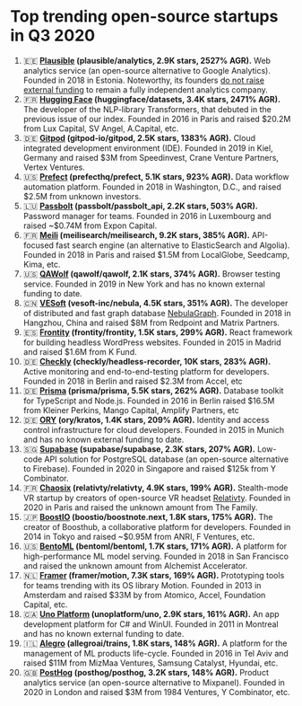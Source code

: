# Top trending open-source startups in Q3 2020

1. 🇪🇪 **[Plausible](https://plausible.io/) (plausible/analytics, 2.9K stars, 2527% AGR).** Web analytics service (an open-source alternative to Google Analytics). Founded in 2018 in Estonia. Noteworthy, its founders [do not raise external funding](https://plausible.io/about) to remain a fully independent analytics company.
2. 🇫🇷 **[Hugging Face](https://huggingface.co/) (huggingface/datasets, 3.4K stars, 2471% AGR).** The developer of the NLP-library Transformers, that debuted in the previous issue of our index. Founded in 2016 in Paris and raised $20.2M from Lux Capital, SV Angel, A.Capital, etc.
3. 🇩🇪 **[Gitpod](https://gitpod.io/) (gitpod-io/gitpod, 2.5K stars, 1383% AGR).** Cloud integrated development environment (IDE). Founded in 2019 in Kiel, Germany and raised $3M from Speedinvest, Crane Venture Partners, Vertex Ventures.
4. 🇺🇸 **[Prefect](https://www.prefect.io/) (prefecthq/prefect, 5.1K stars, 923% AGR).** Data workflow automation platform. Founded in 2018 in Washington, D.C., and raised $2.5M from unknown investors.
5. 🇱🇺 **[Passbolt](https://www.passbolt.com/) (passbolt/passbolt_api, 2.2K stars, 503% AGR).** Password manager for teams. Founded in 2016 in Luxembourg and raised ~$0.74M from Expon Capital.
6. 🇫🇷 **[Meili](https://meilisearch.com/) (meilisearch/meilisearch, 9.2K stars, 385% AGR).** API-focused fast search engine (an alternative to ElasticSearch and Algolia). Founded in 2018 in Paris and raised $1.5M from LocalGlobe, Seedcamp, Kima, etc.
7. 🇺🇸 **[QAWolf](https://www.qawolf.com/) (qawolf/qawolf, 2.1K stars, 374% AGR).** Browser testing service. Founded in 2019 in New York and has no known external funding to date.
8. 🇨🇳 **[VESoft](https://www.nebula-cloud.io/) (vesoft-inc/nebula, 4.5K stars, 351% AGR).** The developer of distributed and fast graph database [NebulaGraph](https://nebula-graph.io/). Founded in 2018 in Hangzhou, China and raised $8M from Redpoint and Matrix Partners.
9. 🇪🇸 **[Frontity](https://frontity.org/) (frontity/frontity, 1.5K stars, 299% AGR).** React framework for building headless WordPress websites. Founded in 2015 in Madrid and raised $1.6M from K Fund.
10. 🇩🇪 **[Checkly](https://www.checklyhq.com/) (checkly/headless-recorder, 10K stars, 283% AGR).** Active monitoring and end-to-end-testing platform for developers. Founded in 2018 in Berlin and raised $2.3M from Accel, etc
11. 🇩🇪 **[Prisma](https://www.prisma.io/) (prisma/prisma, 5.5K stars, 262% AGR).** Database toolkit for TypeScript and Node.js. Founded in 2016 in Berlin raised $16.5M from Kleiner Perkins, Mango Capital, Amplify Partners, etc
12. 🇩🇪 **[ORY](https://www.ory.sh/) (ory/kratos, 1.4K stars, 209% AGR).** Identity and access control infrastructure for cloud developers. Founded in 2015 in Munich and has no known external funding to date.
13. 🇸🇬 **[Supabase](https://supabase.io/) (supabase/supabase, 2.3K stars, 207% AGR).** Low-code API solution for PostgreSQL database (an open-source alternative to Firebase). Founded in 2020 in Singapore and raised $125k from Y Combinator.
14. 🇫🇷 **[Chaosix](https://www.chaosix.com/) (relativty/relativty, 4.9K stars, 199% AGR).** Stealth-mode VR startup by creators of open-source VR headset [Relativty](https://www.relativty.com/). Founded in 2020 in Paris and raised the unknown amount from The Family.
15. 🇯🇵 **[BoostIO](https://boostio.co/) (boostio/boostnote.next, 1.8K stars, 175% AGR).** The creator of Boosthub, a collaborative platform for developers. Founded in 2014 in Tokyo and raised ~$0.95M from ANRI, F Ventures, etc.
16. 🇺🇸 **[BentoML](https://www.bentoml.ai/) (bentoml/bentoml, 1.7K stars, 171% AGR).** A platform for high-performance ML model serving. Founded in 2018 in San Francisco and raised the unknown amount from Alchemist Accelerator.
17. 🇳🇱 **[Framer](https://framer.com/) (framer/motion, 7.3K stars, 169% AGR).** Prototyping tools for teams trending with its OS library Motion. Founded in 2013 in Amsterdam and raised $33M by from Atomico, Accel, Foundation Capital, etc.
18. 🇨🇦 **[Uno Platform](https://platform.uno/) (unoplatform/uno, 2.9K stars, 161% AGR).** An app development platform for C# and WinUI. Founded in 2011 in Montreal and has no known external funding to date.
19. 🇮🇱 **[Alegro](https://allegro.ai/) (allegroai/trains, 1.8K stars, 148% AGR).** A platform for the management of ML products life-cycle. Founded in 2016 in Tel Aviv and raised $11M from MizMaa Ventures, Samsung Catalyst, Hyundai, etc.
20. 🇬🇧 **[PostHog](https://posthog.com/) (posthog/posthog, 3.2K stars, 148% AGR).** Product analytics service (an open-source alternative to Mixpanel). Founded in 2020 in London and raised $3M from 1984 Ventures, Y Combinator, etc.
